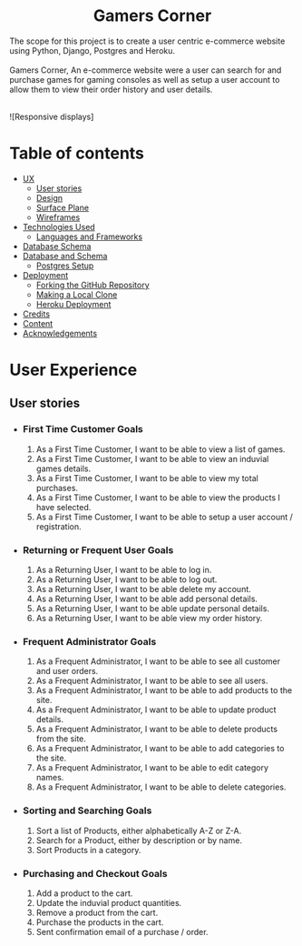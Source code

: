 <h1 align="center">Gamers Corner</h1> 
The scope for this project is to create a user centric e-commerce website using Python, Django, Postgres and Heroku.
<br/><br/>
Gamers Corner, An e-commerce website were a user can search for and purchase games for gaming consoles as well as setup a user account to allow them to view their order history and user details.
<br/><br/>

![Responsive displays]

# Table of contents
- [UX](#user-experience)
    - [User stories](#user-stories)
    - [Design](#design)
    - [Surface Plane](#surface-plane)
    - [Wireframes](#wireframes)
- [Technologies Used](#technologies-used)
    - [Languages and Frameworks](#languages-and-frameworks)
- [Database Schema](#database-schema)
- [Database and Schema](#database-and-schema)
    - [Postgres Setup](#Postgres-setup)
- [Deployment](#deployment)
    - [Forking the GitHub Repository](#forking-the-github-repository)
    - [Making a Local Clone](#making-a-local-clone)
    - [Heroku Deployment](#heroku-deployment)
- [Credits](#credits)
- [Content](#content)
- [Acknowledgements](#acknowledgements)

# User Experience
## User stories
 -   ### First Time Customer Goals
       1. As a First Time Customer, I want to be able to view a list of games.
       2. As a First Time Customer, I want to be able to view an induvial games details.
       3. As a First Time Customer, I want to be able to view my total purchases.
       4. As a First Time Customer, I want to be able to view the products I have selected.
       5. As a First Time Customer, I want to be able to setup a user account / registration.
 
 -   ### Returning or Frequent User Goals
       1. As a Returning User, I want to be able to log in.
       2. As a Returning User, I want to be able to log out.
       3. As a Returning User, I want to be able delete my account.
       4. As a Returning User, I want to be able add personal details.
       5. As a Returning User, I want to be able update personal details.
       6. As a Returning User, I want to be able view my order history.
 
 -   ### Frequent Administrator Goals
       1. As a Frequent Administrator, I want to be able to see all customer and user orders.
       2. As a Frequent Administrator, I want to be able to see all users.
       3. As a Frequent Administrator, I want to be able to add products to the site.
       4. As a Frequent Administrator, I want to be able to update product details.
       5. As a Frequent Administrator, I want to be able to delete products from the site.
       6. As a Frequent Administrator, I want to be able to add categories to the site.
       7. As a Frequent Administrator, I want to be able to edit category names.
       8. As a Frequent Administrator, I want to be able to delete categories.
 
 -   ### Sorting and Searching Goals
       1. Sort a list of Products, either alphabetically A-Z or Z-A.
       2. Search for a Product, either by description or by name. 
       3. Sort Products in a category.

 -   ### Purchasing and Checkout Goals
       1. Add a product to the cart.
       2. Update the induvial product quantities.
       3. Remove a product from the cart.
       4. Purchase the products in the cart.
       5. Sent confirmation email of a purchase / order.